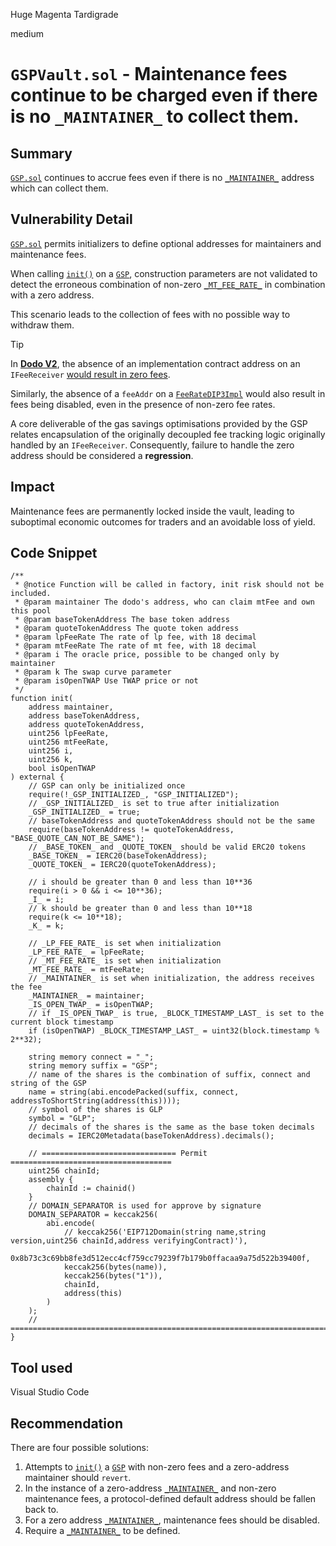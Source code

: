 Huge Magenta Tardigrade

medium

# `GSPVault.sol` - Maintenance fees continue to be charged even if there is no `_MAINTAINER_` to collect them.

## Summary

[`GSP.sol`](https://github.com/sherlock-audit/2023-12-dodo-gsp/blob/af43d39f6a89e5084843e196fc0185abffe6304d/dodo-gassaving-pool/contracts/GasSavingPool/impl/GSP.sol) continues to accrue fees even if there is no [`_MAINTAINER_`](https://github.com/sherlock-audit/2023-12-dodo-gsp/blob/af43d39f6a89e5084843e196fc0185abffe6304d/dodo-gassaving-pool/contracts/GasSavingPool/impl/GSPStorage.sol#L28) address which can collect them.

## Vulnerability Detail

[`GSP.sol`](https://github.com/sherlock-audit/2023-12-dodo-gsp/blob/af43d39f6a89e5084843e196fc0185abffe6304d/dodo-gassaving-pool/contracts/GasSavingPool/impl/GSP.sol) permits initializers to define optional addresses for maintainers and maintenance fees.

When calling [`init()`](https://github.com/sherlock-audit/2023-12-dodo-gsp/blob/af43d39f6a89e5084843e196fc0185abffe6304d/dodo-gassaving-pool/contracts/GasSavingPool/impl/GSP.sol#L34) on a [`GSP`](https://github.com/sherlock-audit/2023-12-dodo-gsp/blob/af43d39f6a89e5084843e196fc0185abffe6304d/dodo-gassaving-pool/contracts/GasSavingPool/impl/GSP.sol), construction parameters are not validated to detect the erroneous combination of non-zero [`_MT_FEE_RATE_`](https://github.com/sherlock-audit/2023-12-dodo-gsp/blob/af43d39f6a89e5084843e196fc0185abffe6304d/dodo-gassaving-pool/contracts/GasSavingPool/impl/GSP.sol#L64C9-L64C22) in combination with a zero address.

This scenario leads to the collection of fees with no possible way to withdraw them.

> [!TIP]
> In [**Dodo V2**](https://github.com/DODOEX/contractV2/), the absence of an implementation contract address on an `IFeeReceiver` [would result in zero fees](https://github.com/DODOEX/contractV2/blob/14efeca42bcddfe8d7ac2879c56a60f2b43c392f/contracts/lib/FeeRateModel.sol#L29).
>
> Similarly, the absence of a `feeAddr` on a [`FeeRateDIP3Impl`](https://etherscan.io/address/0x2c32DFC4df92DF02AE9d9ad0750A3F209ddCA61A#code) would also result in fees being disabled, even in the presence of non-zero fee rates.
>
> A core deliverable of the gas savings optimisations provided by the GSP relates encapsulation of the originally decoupled fee tracking logic originally handled by an `IFeeReceiver`. Consequently, failure to handle the zero address should be considered a **regression**.

## Impact

Maintenance fees are permanently locked inside the vault, leading to suboptimal economic outcomes for traders and an avoidable loss of yield.

## Code Snippet

```solidity
/**
 * @notice Function will be called in factory, init risk should not be included.
 * @param maintainer The dodo's address, who can claim mtFee and own this pool
 * @param baseTokenAddress The base token address
 * @param quoteTokenAddress The quote token address
 * @param lpFeeRate The rate of lp fee, with 18 decimal
 * @param mtFeeRate The rate of mt fee, with 18 decimal
 * @param i The oracle price, possible to be changed only by maintainer
 * @param k The swap curve parameter
 * @param isOpenTWAP Use TWAP price or not
 */
function init(
    address maintainer,
    address baseTokenAddress,
    address quoteTokenAddress,
    uint256 lpFeeRate,
    uint256 mtFeeRate,
    uint256 i,
    uint256 k,
    bool isOpenTWAP
) external {
    // GSP can only be initialized once
    require(!_GSP_INITIALIZED_, "GSP_INITIALIZED");
    // _GSP_INITIALIZED_ is set to true after initialization
    _GSP_INITIALIZED_ = true;
    // baseTokenAddress and quoteTokenAddress should not be the same
    require(baseTokenAddress != quoteTokenAddress, "BASE_QUOTE_CAN_NOT_BE_SAME");
    // _BASE_TOKEN_ and _QUOTE_TOKEN_ should be valid ERC20 tokens
    _BASE_TOKEN_ = IERC20(baseTokenAddress);
    _QUOTE_TOKEN_ = IERC20(quoteTokenAddress);

    // i should be greater than 0 and less than 10**36
    require(i > 0 && i <= 10**36);
    _I_ = i;
    // k should be greater than 0 and less than 10**18
    require(k <= 10**18);
    _K_ = k;

    // _LP_FEE_RATE_ is set when initialization
    _LP_FEE_RATE_ = lpFeeRate;
    // _MT_FEE_RATE_ is set when initialization
    _MT_FEE_RATE_ = mtFeeRate;
    // _MAINTAINER_ is set when initialization, the address receives the fee
    _MAINTAINER_ = maintainer;
    _IS_OPEN_TWAP_ = isOpenTWAP;
    // if _IS_OPEN_TWAP_ is true, _BLOCK_TIMESTAMP_LAST_ is set to the current block timestamp
    if (isOpenTWAP) _BLOCK_TIMESTAMP_LAST_ = uint32(block.timestamp % 2**32);

    string memory connect = "_";
    string memory suffix = "GSP";
    // name of the shares is the combination of suffix, connect and string of the GSP
    name = string(abi.encodePacked(suffix, connect, addressToShortString(address(this))));
    // symbol of the shares is GLP
    symbol = "GLP";
    // decimals of the shares is the same as the base token decimals
    decimals = IERC20Metadata(baseTokenAddress).decimals();

    // ============================== Permit ====================================
    uint256 chainId;
    assembly {
        chainId := chainid()
    }
    // DOMAIN_SEPARATOR is used for approve by signature
    DOMAIN_SEPARATOR = keccak256(
        abi.encode(
            // keccak256('EIP712Domain(string name,string version,uint256 chainId,address verifyingContract)'),
            0x8b73c3c69bb8fe3d512ecc4cf759cc79239f7b179b0ffacaa9a75d522b39400f,
            keccak256(bytes(name)),
            keccak256(bytes("1")),
            chainId,
            address(this)
        )
    );
    // ==========================================================================
}
```

## Tool used

Visual Studio Code

## Recommendation

There are four possible solutions:

1. Attempts to [`init()`](https://github.com/sherlock-audit/2023-12-dodo-gsp/blob/af43d39f6a89e5084843e196fc0185abffe6304d/dodo-gassaving-pool/contracts/GasSavingPool/impl/GSP.sol#L34) a [`GSP`](https://github.com/sherlock-audit/2023-12-dodo-gsp/blob/af43d39f6a89e5084843e196fc0185abffe6304d/dodo-gassaving-pool/contracts/GasSavingPool/impl/GSP.sol) with non-zero fees and a zero-address maintainer should `revert`.
2. In the instance of a zero-address [`_MAINTAINER_`](https://github.com/sherlock-audit/2023-12-dodo-gsp/blob/af43d39f6a89e5084843e196fc0185abffe6304d/dodo-gassaving-pool/contracts/GasSavingPool/impl/GSPStorage.sol#L28) and non-zero maintenance fees, a protocol-defined default address should be fallen back to.
3. For a zero address [`_MAINTAINER_`](https://github.com/sherlock-audit/2023-12-dodo-gsp/blob/af43d39f6a89e5084843e196fc0185abffe6304d/dodo-gassaving-pool/contracts/GasSavingPool/impl/GSPStorage.sol#L28), maintenance fees should be disabled.
4. Require a [`_MAINTAINER_`](https://github.com/sherlock-audit/2023-12-dodo-gsp/blob/af43d39f6a89e5084843e196fc0185abffe6304d/dodo-gassaving-pool/contracts/GasSavingPool/impl/GSPStorage.sol#L28) to be defined.
